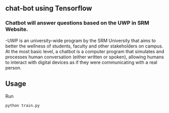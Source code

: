 ## chat-bot using Tensorflow
<h3>Chatbot will answer questions based on the UWP in SRM Website.</h3>
-UWP is an university-wide program by the SRM University that aims to better the wellness of students, faculty and other stakeholders on campus.
At the most basic level, a chatbot is a computer program that simulates and processes human conversation (either written or spoken), allowing humans to interact with digital devices as if they were communicating with a real person.


## Usage
Run
```console
python train.py
```
